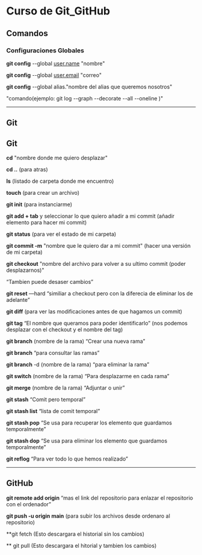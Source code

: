 
# Curso de Git_GitHub 

## Comandos

### Configuraciones Globales

**git config** --global [user.name](http://user.name/) "nombre"

**git config** --global [user.email](http://user.email/) "correo"

**git config**  --global alias."nombre del alias que queremos nosotros"

"comando(ejemplo: git log --graph --decorate --all --oneline )"

---
## Git

## Git

**cd** "nombre donde me quiero desplazar"

**cd ..** (para atras)

**ls** (listado de carpeta donde me encuentro)

**touch** (para crear un archivo)

**git init** (para instanciarme)

**git add + tab** y seleccionar lo que quiero añadir a mi commit (añadir elemento para hacer mi commit)

**git status** (para ver el estado de mi carpeta)

**git commit -m** "nombre que le quiero dar a mi commit" (hacer una versión de mi carpeta)

**git checkout** "nombre del archivo para volver a su ultimo commit (poder desplazarnos)"

“Tambien puede desaser cambios”

**git reset** —hard “similiar a checkout pero con la diferecia de eliminar los de adelante”

**git diff** (para ver las modificaciones antes de que hagamos un commit)

**git tag** “El nombre que queramos para poder identificarlo” (nos podemos desplazar con el checkout y el nombre del tag)

**git branch** (nombre de la rama) “Crear una nueva rama”

**git branch** “para consultar las ramas”

**git branch** -d (nombre de la rama) “para eliminar la rama”

**git switch** (nombre de la rama) “Para desplazarme en cada rama”

**git merge** (nombre de la rama) “Adjuntar o unir”

**git stash** “Comit pero temporal”

**git stash list** “lista de comit temporal”

**git stash pop** “Se usa para recuperar los elemento que guardamos temporalmente”

**git stash dop** “Se usa para eliminar los elemento que guardamos temporalmente”

**git reflog** “Para ver todo lo que hemos realizado”

---

## GitHub

**git remote add origin** “mas el link del repositorio para enlazar el repositorio con el ordenador”

**git push -u origin main**  (para subir los archivos desde ordenaro al repositorio)

**git fetch (Esto descargara el historial sin los cambios)

** git pull (Esto descargara el hitorial y tambien los cambios)



